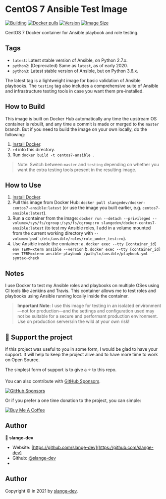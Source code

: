 # CentOS 7 Ansible Test Image

[![Building](https://github.com/slange-dev/docker-centos7-ansible/actions/workflows/build.yml/badge.svg)](https://github.com/slange-dev/docker-centos7-ansible/actions/workflows/build.yml)
[![Docker pulls](https://img.shields.io/docker/pulls/slangedev/docker-centos7-ansible)](https://hub.docker.com/r/slangedev/docker-centos7-ansible/)
[![Version](https://img.shields.io/docker/v/slangedev/docker-centos7-ansible/latest)](https://hub.docker.com/r/slangedev/docker-centos7-ansible/)
[![Image Size](https://img.shields.io/docker/image-size/slange-dev/docker-centos7-ansible/latest)](https://hub.docker.com/r/slangedev/docker-centos7-ansible/)

CentOS 7 Docker container for Ansible playbook and role testing.

## Tags

  - `latest`: Latest stable version of Ansible, on Python 2.7.x.
  - `python2`: (Deprecated) Same as `latest`, as of early 2020.
  - `python3`: Latest stable version of Ansible, but on Python 3.6.x.

The latest tag is a lightweight image for basic validation of Ansible playbooks. The `testing` tag also includes a comprehensive suite of Ansible and infrastructure testing tools in case you want them pre-installed.

## How to Build

This image is built on Docker Hub automatically any time the upstream OS container is rebuilt, and any time a commit is made or merged to the `master` branch. But if you need to build the image on your own locally, do the following:

  1. [Install Docker](https://docs.docker.com/engine/installation/).
  2. `cd` into this directory.
  3. Run `docker build -t centos7-ansible .`

> Note: Switch between `master` and `testing` depending on whether you want the extra testing tools present in the resulting image.

## How to Use

  1. [Install Docker](https://docs.docker.com/engine/installation/).
  2. Pull this image from Docker Hub: `docker pull slangedev/docker-centos7-ansible:latest` (or use the image you built earlier, e.g. `centos7-ansible:latest`).
  3. Run a container from the image: `docker run --detach --privileged --volume=/sys/fs/cgroup:/sys/fs/cgroup:ro slangedev/docker-centos7-ansible:latest` (to test my Ansible roles, I add in a volume mounted from the current working directory with ``--volume=`pwd`:/etc/ansible/roles/role_under_test:ro``).
  4. Use Ansible inside the container:
    a. `docker exec --tty [container_id] env TERM=xterm ansible --version`
    b. `docker exec --tty [container_id] env TERM=xterm ansible-playbook /path/to/ansible/playbook.yml --syntax-check`

## Notes

I use Docker to test my Ansible roles and playbooks on multiple OSes using CI tools like Jenkins and Travis. This container allows me to test roles and playbooks using Ansible running locally inside the container.

> **Important Note**: I use this image for testing in an isolated environment—not for production—and the settings and configuration used may not be suitable for a secure and performant production environment. Use on production servers/in the wild at your own risk!


## 💛 Support the project

If this project was useful to you in some form, I would be glad to have your support.  It will help to keep the project alive and to have more time to work on Open Source.

The sinplest form of support is to give a ⭐️ to this repo.

You can also contribute with [GitHub Sponsors](https://github.com/sponsors/slange-dev).

[![GitHub Sponsors](https://img.shields.io/badge/GitHub%20Sponsors-Sponsor%20Me-red?style=for-the-badge)](https://github.com/sponsors/slange-dev)

Or if you prefer a one time donation to the project, you can simple:

<a href="https://www.buymeacoffee.com/slange-dev" target="_blank"><img src="https://www.buymeacoffee.com/assets/img/custom_images/orange_img.png" alt="Buy Me A Coffee" style="height: auto !important;width: auto !important;" ></a>
## Author

👤 **slange-dev**

* Website: [https://github.com/slange-dev](https://github.com/slange-dev)
* Github: [@slange-dev](https://github.com/slange-dev)
* 
## Author

Copyright © in 2021 by [slange-dev](https://slange-dev.github.io/).
